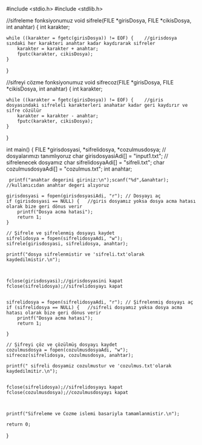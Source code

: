 #include <stdio.h>
#include <stdlib.h>


//sifreleme fonksiyonumuz 
void sifrele(FILE *girisDosya, FILE *cikisDosya, int anahtar) { 
    int karakter;

    while ((karakter = fgetc(girisDosya)) != EOF) {    //girisdosya sındaki her karakteri anahtar kadar kaydırarak sifreler
        karakter = karakter + anahtar;
        fputc(karakter, cikisDosya);
    }
}

//sifreyi cözme fonksiyonumuz
void sifrecoz(FILE *girisDosya, FILE *cikisDosya, int anahtar) {
    int karakter;

    while ((karakter = fgetc(girisDosya)) != EOF) {    //giris dosyasındaki sifreleli karakterleri anahatar kadar geri kaydırır ve sifre cözülür
        karakter = karakter - anahtar;
        fputc(karakter, cikisDosya);
    }
}

int main() {
    FILE *girisdosyasi, *sifrelidosya, *cozulmusdosya; // dosyalarımızı tanımlıyoruz 
    char girisdosyasiAdi[] = "input1.txt"; // sifrelenecek dosyamız
    char sifrelidosyaAdi[] = "sifreli.txt";
    char cozulmusdosyaAdi[] = "cozulmus.txt";
    int anahtar;  
	
	 printf("anahtar degerini giriniz:\n");scanf("%d",&anahtar); //kullanıcıdan anahtar degeri alıyoruz
    
    girisdosyasi = fopen(girisdosyasiAdi, "r"); // Dosyayı aç
    if (girisdosyasi == NULL) {   //giris dosyamız yoksa dosya acma hatası olarak bize geri dönus verir
        printf("Dosya acma hatasi");
        return 1;
    }

    // Şifrele ve şifrelenmiş dosyayı kaydet
    sifrelidosya = fopen(sifrelidosyaAdi, "w");
    sifrele(girisdosyasi, sifrelidosya, anahtar);
		
	printf("dosya sifrelenmistir ve 'sifreli.txt'olarak kaydedilmistir.\n");


    
    fclose(girisdosyasi);//girisdosyasini kapat
    fclose(sifrelidosya);//sifrelidosyayı kapat

    
    sifrelidosya = fopen(sifrelidosyaAdi, "r"); // Şifrelenmiş dosyayı aç
    if (sifrelidosya == NULL) {   //sifreli dosyamız yoksa dosya acma hatası olarak bize geri dönus verir
        printf("Dosya acma hatasi");
        return 1;
        
    }

    // Şifreyi çöz ve çözülmüş dosyayı kaydet
    cozulmusdosya = fopen(cozulmusdosyaAdi, "w");
    sifrecoz(sifrelidosya, cozulmusdosya, anahtar); 

    printf(" sifreli dosyamiz cozulmustur ve 'cozulmus.txt'olarak kaydedilmitir.\n");

    
    fclose(sifrelidosya);//sifrelidosyayı kapat
    fclose(cozulmusdosya);//cozulmusdosyayı kapat

	
	
    printf("Sifreleme ve Cozme islemi basariyla tamamlanmistir.\n");

    return 0;
}
